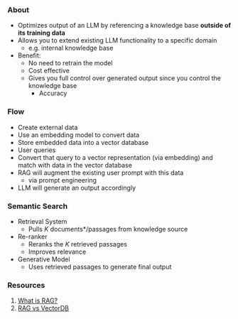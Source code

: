 ### About
* Optimizes output of an LLM by referencing a knowledge base **outside of its training data**
* Allows you to extend existing LLM functionality to a specific domain
	* e.g. internal knowledge base
* Benefit:
	* No need to retrain the model
	* Cost effective
	* Gives you full control over generated output since you control the knowledge base
		* Accuracy
### Flow
* Create external data
* Use an embedding model to convert data 
* Store embedded data into a vector database
* User queries
* Convert that query to a vector representation (via embedding) and match with data in the vector database
* RAG will augment the existing user prompt with this data
	* via prompt engineering
* LLM will generate an output accordingly
### Semantic Search
* Retrieval System
	* Pulls *K* documents*/passages from knowledge source
* Re-ranker
	* Reranks the *K* retrieved passages 
	* Improves relevance
* Generative Model
	* Uses retrieved passages to generate final output
### Resources
1. [What is RAG?](https://aws.amazon.com/what-is/retrieval-augmented-generation/)
2. [RAG vs VectorDB](https://medium.com/@bijit211987/rag-vs-vectordb-2c8cb3e0ee52)
